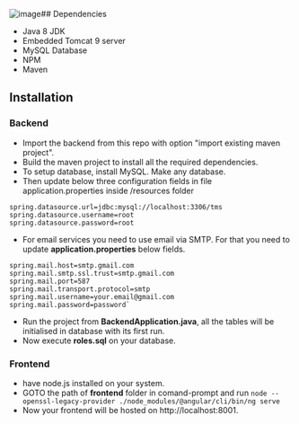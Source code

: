 ![image](https://github.com/user-attachments/assets/c27cb71f-fb6c-4a39-af2b-d50425a81b63)## Dependencies
- Java 8 JDK
- Embedded Tomcat 9 server
- MySQL Database
- NPM
- Maven
## Installation
### Backend
 - Import the backend from this repo with option "import existing maven project".
 - Build the maven project to install all the required dependencies.
 - To setup database, install MySQL. Make any database.
 - Then update below three configuration fields in file application.properties inside /resources folder
>

    spring.datasource.url=jdbc:mysql://localhost:3306/tms
    spring.datasource.username=root
    spring.datasource.password=root
- For email services you need to use email via SMTP. For that you need to update **application.properties** below fields. 

>
    spring.mail.host=smtp.gmail.com
	spring.mail.smtp.ssl.trust=smtp.gmail.com
	spring.mail.port=587
	spring.mail.transport.protocol=smtp
	spring.mail.username=your.email@gmail.com
	spring.mail.password=password`

- Run the project from **BackendApplication.java**, all the tables will be initialised in database with its first run.
- Now execute **roles.sql** on your database.

### Frontend
- have node.js installed on your system.
- GOTO the path of **frontend** folder in comand-prompt and run `node --openssl-legacy-provider ./node_modules/@angular/cli/bin/ng serve`
- Now your frontend will be hosted on http://localhost:8001.
